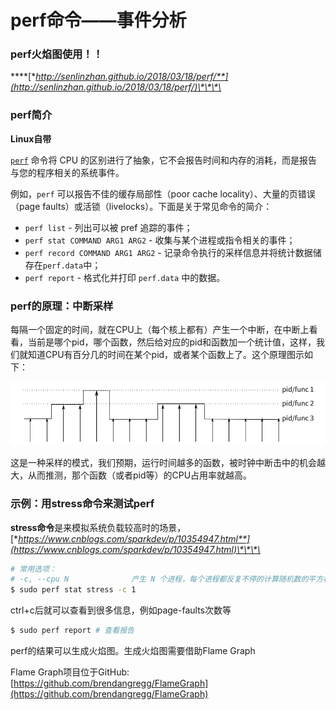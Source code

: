 # perf命令——事件分析

### **perf火焰图使用！！**

\*\*\*\*[**http://senlinzhan.github.io/2018/03/18/perf/**](http://senlinzhan.github.io/2018/03/18/perf/)\*\*\*\*

### **perf简介**

**Linux自带**

[`perf`](http://man7.org/linux/man-pages/man1/perf.1.html) 命令将 CPU 的区别进行了抽象，它不会报告时间和内存的消耗，而是报告与您的程序相关的系统事件。

例如，`perf` 可以报告不佳的缓存局部性（poor cache locality）、大量的页错误（page faults）或活锁（livelocks）。下面是关于常见命令的简介：

* `perf list` - 列出可以被 pref 追踪的事件；
* `perf stat COMMAND ARG1 ARG2` - 收集与某个进程或指令相关的事件；
* `perf record COMMAND ARG1 ARG2` - 记录命令执行的采样信息并将统计数据储存在`perf.data`中；
* `perf report` - 格式化并打印 `perf.data` 中的数据。

### **perf的原理：中断采样**

每隔一个固定的时间，就在CPU上（每个核上都有）产生一个中断，在中断上看看，当前是哪个pid，哪个函数，然后给对应的pid和函数加一个统计值，这样，我们就知道CPU有百分几的时间在某个pid，或者某个函数上了。这个原理图示如下：

![](../.gitbook/assets/9a1cce72e02b748c02d182d56dc5df40_720w.png)

这是一种采样的模式，我们预期，运行时间越多的函数，被时钟中断击中的机会越大，从而推测，那个函数（或者pid等）的CPU占用率就越高。

### 示例：用stress命令来测试perf

**stress命令**是来模拟系统负载较高时的场景，[**https://www.cnblogs.com/sparkdev/p/10354947.html**](https://www.cnblogs.com/sparkdev/p/10354947.html)\*\*\*\*

```bash
# 常用选项：
# -c, --cpu N              产生 N 个进程，每个进程都反复不停的计算随机数的平方根
$ sudo perf stat stress -c 1
```

ctrl+c后就可以查看到很多信息，例如page-faults次数等

```bash
$ sudo perf report # 查看报告
```

perf的结果可以生成火焰图。生成火焰图需要借助Flame Graph

Flame Graph项目位于GitHub:[https://github.com/brendangregg/FlameGraph](https://github.com/brendangregg/FlameGraph)


